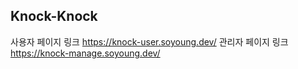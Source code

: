 ## Knock-Knock
사용자 페이지 링크
https://knock-user.soyoung.dev/
관리자 페이지 링크
https://knock-manage.soyoung.dev/
